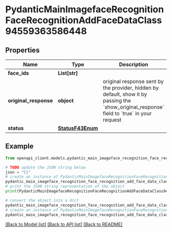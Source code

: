# PydanticMainImagefaceRecognitionFaceRecognitionAddFaceDataClass94559363586448


## Properties

Name | Type | Description | Notes
------------ | ------------- | ------------- | -------------
**face_ids** | **List[str]** |  | 
**original_response** | **object** | original response sent by the provider, hidden by default, show it by passing the &#x60;show_original_response&#x60; field to &#x60;true&#x60; in your request | [optional] 
**status** | [**StatusF43Enum**](StatusF43Enum.md) |  | 

## Example

```python
from openapi_client.models.pydantic_main_imageface_recognition_face_recognition_add_face_data_class94559363586448 import PydanticMainImagefaceRecognitionFaceRecognitionAddFaceDataClass94559363586448

# TODO update the JSON string below
json = "{}"
# create an instance of PydanticMainImagefaceRecognitionFaceRecognitionAddFaceDataClass94559363586448 from a JSON string
pydantic_main_imageface_recognition_face_recognition_add_face_data_class94559363586448_instance = PydanticMainImagefaceRecognitionFaceRecognitionAddFaceDataClass94559363586448.from_json(json)
# print the JSON string representation of the object
print(PydanticMainImagefaceRecognitionFaceRecognitionAddFaceDataClass94559363586448.to_json())

# convert the object into a dict
pydantic_main_imageface_recognition_face_recognition_add_face_data_class94559363586448_dict = pydantic_main_imageface_recognition_face_recognition_add_face_data_class94559363586448_instance.to_dict()
# create an instance of PydanticMainImagefaceRecognitionFaceRecognitionAddFaceDataClass94559363586448 from a dict
pydantic_main_imageface_recognition_face_recognition_add_face_data_class94559363586448_form_dict = pydantic_main_imageface_recognition_face_recognition_add_face_data_class94559363586448.from_dict(pydantic_main_imageface_recognition_face_recognition_add_face_data_class94559363586448_dict)
```
[[Back to Model list]](../README.md#documentation-for-models) [[Back to API list]](../README.md#documentation-for-api-endpoints) [[Back to README]](../README.md)


